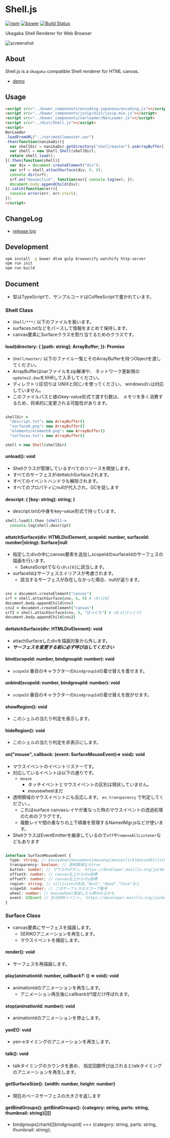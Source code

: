 # Shell.js

[![npm](https://img.shields.io/npm/v/ikagaka.shell.js.svg?style=flat)](https://npmjs.com/package/ikagaka.shell.js) [![bower](https://img.shields.io/bower/v/ikagaka.shell.js.svg)](http://bower.io/search/?q=ikagaka)
[![Build Status](https://travis-ci.org/Ikagaka/Shell.js.svg?branch=master)](https://travis-ci.org/Ikagaka/Shell.js)

Ukagaka Shell Renderer for Web Browser

![screenshot](https://raw.githubusercontent.com/Ikagaka/Shell.js/master/screenshot1.png )

## About
Shell.js is a `Ukagaka` compatible Shell renderer for HTML canvas.

* [demo](https://ikagaka.github.io/Shell.js/demo/playground.html)

## Usage
```html
<script src="../bower_components/encoding-japanese/encoding.js"></script>
<script src="../bower_components/jszip/dist/jszip.min.js"></script>
<script src="../bower_components/narloader/NarLoader.js"></script>
<script src="../dist/Shell.js"></script>
<script>
NarLoader
.loadFromURL("../nar/mobilemaster.nar")
.then(function(nanikaDir){
  var shellDir = nanikaDir.getDirectory("shell/master").asArrayBuffer();
  var shell = new Shell.Shell(shellDir);
  return shell.load();
}).then(function(shell){
  var div = document.createElement("div");
  var srf = shell.attachSurface(div, 0, 0);
  console.dir(srf);
  srf.on("mouseclick", function(ev){ console.log(ev); });
  document.body.appendChild(div);
}).catch(function(err){
  console.error(err, err.stack);
});
</script>
```

## ChangeLog
* [release log](https://github.com/Ikagaka/Shell.js/releases)

## Development
```sh
npm install -g bower dtsm gulp browserify watchify http-server
npm run init
npm run build
```


## Document
* 型はTypeScriptで、サンプルコードはCoffeeScriptで書かれています。

### Shell Class
* `Shell/***/` 以下のファイルを扱います。
* surfaces.txtなどをパースして情報をまとめて保持します。
* canvas要素にSurfaceクラスを割り当てるためのクラスです。

#### load(directory: { [path: string]: ArrayBuffer; }): Promise<Shell>
* `Shell/master/` 以下のファイル一覧とそのArrayBufferを持つObjectを渡してください。
* ArrayBufferはnarファイルをzip解凍や、
  ネットワーク更新用の`updates2.dau`をXHRして入手してください。
* ディレクトリ区切りは UNIXと同じ`/`を使ってください。
  windowsの`\`は対応していません。
* このファイルパスと値のkey-value形式で渡す引数は、
  メモリを多く消費するため、将来的に変更される可能性があります。

```coffeescript

shellDir =
  "descript.txt": new ArrayBuffer()
  "surface0.png": new ArrayBuffer()
  "elements/element0.png": new ArrayBuffer()
  "surfaces.txt": new ArrayBuffer()

shell = new Shell(shellDir)
```

#### unload(): void
* Shellクラスが管理しているすべてのリソースを開放します。
* すべてのサーフェスがdettatchSurfaceされます。
* すべてのイベントハンドラも解除されます。
* すべてのプロパティにnullが代入され、GCを促します

#### descript: { [key: string]: string; }
* descript.txtの中身をkey-value形式で持っています。

```coffeescript
shell.load().then (shell)->
  console.log(shell.descript)
```

#### attatchSurface(div: HTMLDivElement, scopeId: number, surfaceId: number|string): Surface|null
* 指定したdivの中にcanvas要素を追加しscopeIdのsurfaceIdのサーフェスの描画を行います。
  * SakuraScriptでなら`\0\s[0]`に該当します。
* surfaceIdはサーフェスエイリアスが考慮されます。
  * 該当するサーフェスが存在しなかった場合、nullが返ります。


```coffeescript

cnv = document.createElement("canvas")
srf = shell.attachSurface(cnv, 0, 0) # \0\s[0]
document.body.appendChild(cnv)
cnv2 = document.createElement("canvas")
srf2 = shell.attachSurface(cnv, 0, "びっくり") # \0\s[びっくり]
document.body.appendChild(cnv2)
```
#### dettatchSurface(div: HTMLDivElement): void
* attachSurfaceしたdivを描画対象から外します。
* ___サーフェスを変更する前に必ず呼び出してください___


#### bind(scopeId: number, bindgroupId: number): void
* `scopeId` 番目のキャラクターの`bindgroupId`の着せ替えを着せます。


#### unbind(scopeId: number, bindgroupId: number): void
* `scopeId` 番目のキャラクターの`bindgroupId`の着せ替えを脱がせます。

#### showRegion(): void
* このシェルの当たり判定を表示します。

#### hideRegion(): void
* このシェルの当たり判定を非表示にします。

#### on("mouse", callback: (event: SurfaceMouseEvent)=> void): void
* マウスイベントのイベントリスナーです。
* 対応しているイベントは以下の通りです。
  * `mouse`
    * タッチイベントとマウスイベントの区別は現状していません。
    * mousewheelまだ
* 透明領域のマウスイベントにも反応します。 `ev.transparency` で判定してください、。
  * これはsurface canvasレイヤが重なった時のマウスイベントの透過処理のためのフラグです。
  * 複数レイヤ間の重なりの上下順番を管理するNamedMgr.jsなどが使います。
* ShellクラスはEventEmitterを継承しているので`off`や`removeAllListener`などもあります
```typescript

interface SurfaceMouseEvent {
  type: string; // mousedown|mousemove|mouseup|mouseclick|mousedblclick のどれか
  transparency: boolean; // 透明領域ならtrue
  button: number; // マウスのボタン。 https://developer.mozilla.org/ja/docs/Web/API/MouseEvent/button
  offsetX: number; // canvas左上からのx座標
  offsetY: number; // canvas左上からのy座標
  region: string; // collisionの名前,"Bust","Head","Face"など
  scopeId: number; // このサーフェスのスコープ番号
  wheel: number; // mousewheel実装したら使われるかも
  event: UIEvent // 生のDOMイベント。 https://developer.mozilla.org/ja/docs/Web/API/UIEvent
}
```


### Surface Class
* canvas要素にサーフェスを描画します。
  * SERIKOアニメーションを再生します。
  * マウスイベントを捕捉します。

#### render(): void
* サーフェスを再描画します。

#### play(animationId: number, callback?: () => void): void
* animationIdのアニメーションを再生します。
  * アニメーション再生後にcallbackが1度だけ呼ばれます。

#### stop(animationId: number): void
* animationIdのアニメーションを停止します。

#### yenE(): void
* yen-eタイミングのアニメーションを再生します。

#### talk(): void
* talkタイミングのカウンタを進め、
  指定回数呼び出されるとtalkタイミングのアニメーションを再生します。

#### getSurfaceSize(): {width: number, height: number}
* 現在のベースサーフェスの大きさを返します

#### getBindGroups(): getBindGroups(): {category: string, parts: string, thumbnail: string}[][]
* bindgroups[charId][bindgroupId] === {category: string, parts: string, thumbnail: string};
